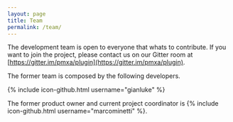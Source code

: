```yaml
---
layout: page
title: Team
permalink: /team/
---
```


The development team is open to everyone that whats to contribute.
If you want to join the project, please contact us on our Gitter room at [https://gitter.im/pmxa/plugin](https://gitter.im/pmxa/plugin).

The former team is composed by the following developers.

{% include icon-github.html username="gianluke" %}

The former product owner and current project coordinator is {% include icon-github.html username="marcominetti" %}.
